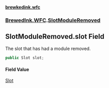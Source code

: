 #### [brewkedink.wfc](index.md 'index')
### [BrewedInk.WFC](BrewedInk_WFC.md 'BrewedInk.WFC').[SlotModuleRemoved](SlotModuleRemoved.md 'BrewedInk.WFC.SlotModuleRemoved')
## SlotModuleRemoved.slot Field
The slot that has had a module removed.  
```csharp
public Slot slot;
```
#### Field Value
[Slot](Slot.md 'BrewedInk.WFC.Slot')

